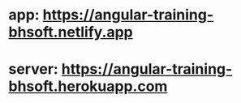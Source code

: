 # app: https://angular-training-bhsoft.netlify.app
# server: https://angular-training-bhsoft.herokuapp.com
